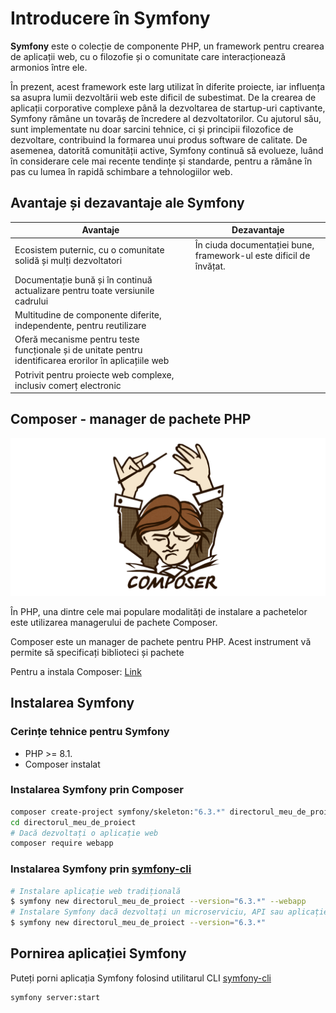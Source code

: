 # Introducere în Symfony

**Symfony** este o colecție de componente PHP, un framework  pentru crearea de aplicații web, cu o filozofie și o comunitate care interacționează armonios între ele.

În prezent, acest framework este larg utilizat în diferite proiecte, iar influența sa asupra lumii dezvoltării web este dificil de subestimat. De la crearea de aplicații corporative complexe până la dezvoltarea de startup-uri captivante, Symfony rămâne un tovarăș de încredere al dezvoltatorilor. Cu ajutorul său, sunt implementate nu doar sarcini tehnice, ci și principii filozofice de dezvoltare, contribuind la formarea unui produs software de calitate. De asemenea, datorită comunității active, Symfony continuă să evolueze, luând în considerare cele mai recente tendințe și standarde, pentru a rămâne în pas cu lumea în rapidă schimbare a tehnologiilor web.

## Avantaje și dezavantaje ale Symfony

| Avantaje | Dezavantaje |
| --- | --- |
| Ecosistem puternic, cu o comunitate solidă și mulți dezvoltatori | În ciuda documentației bune, framework-ul este dificil de învățat. |
| Documentație bună și în continuă actualizare pentru toate versiunile cadrului ||
| Multitudine de componente diferite, independente, pentru reutilizare ||
| Oferă mecanisme pentru teste funcționale și de unitate pentru identificarea erorilor în aplicațiile web ||
| Potrivit pentru proiecte web complexe, inclusiv comerț electronic ||

## Composer - manager de pachete PHP

![Manager de pachete Composer](/files/composer.png)

În PHP, una dintre cele mai populare modalități de instalare a pachetelor este utilizarea managerului de pachete Composer.

Composer este un manager de pachete pentru PHP. Acest instrument vă permite să specificați biblioteci și pachete

Pentru a instala Composer: [Link](https://getcomposer.org/download/)

## Instalarea Symfony

### Cerințe tehnice pentru Symfony
* PHP >= 8.1.
* Composer instalat


### Instalarea Symfony prin Composer
```sh
composer create-project symfony/skeleton:"6.3.*" directorul_meu_de_proiect
cd directorul_meu_de_proiect
# Dacă dezvoltați o aplicație web
composer require webapp
```

### Instalarea Symfony prin [symfony-cli](https://symfony.com/download)
```sh
# Instalare aplicație web tradițională
$ symfony new directorul_meu_de_proiect --version="6.3.*" --webapp
# Instalare Symfony dacă dezvoltați un microserviciu, API sau aplicație pentru cli
$ symfony new directorul_meu_de_proiect --version="6.3.*"
```

## Pornirea aplicației Symfony
Puteți porni aplicația Symfony folosind utilitarul CLI [symfony-cli](https://symfony.com/download)
```bash
symfony server:start
```